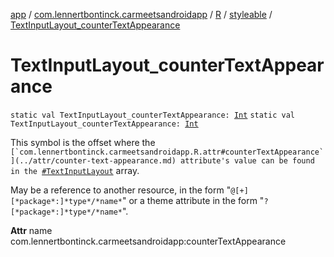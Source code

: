 [app](../../../index.md) / [com.lennertbontinck.carmeetsandroidapp](../../index.md) / [R](../index.md) / [styleable](index.md) / [TextInputLayout_counterTextAppearance](./-text-input-layout_counter-text-appearance.md)

# TextInputLayout_counterTextAppearance

`static val TextInputLayout_counterTextAppearance: `[`Int`](https://kotlinlang.org/api/latest/jvm/stdlib/kotlin/-int/index.html)
`static val TextInputLayout_counterTextAppearance: `[`Int`](https://kotlinlang.org/api/latest/jvm/stdlib/kotlin/-int/index.html)

This symbol is the offset where the ``[`com.lennertbontinck.carmeetsandroidapp.R.attr#counterTextAppearance`](../attr/counter-text-appearance.md) attribute's value can be found in the ``[`#TextInputLayout`](-text-input-layout.md) array.

May be a reference to another resource, in the form "`@[+][*package*:]*type*/*name*`" or a theme attribute in the form "`?[*package*:]*type*/*name*`".

**Attr**
name com.lennertbontinck.carmeetsandroidapp:counterTextAppearance

